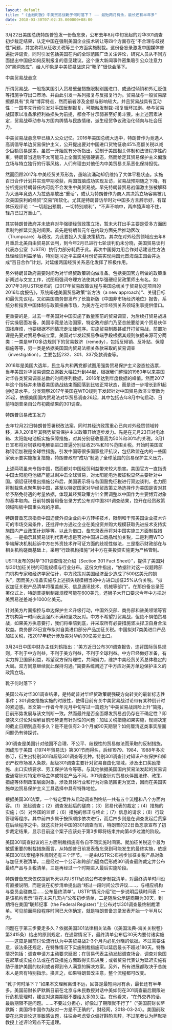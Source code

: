 ```yaml
---
layout: default
title: "《金融时报》中美贸易战靴子何时落下？ —— 最短两月有余，最长还有半年多"
date: 2018-03-30T07:02:35.000000+08:00
---
```


3月22日美国总统特朗普签发一份备忘录，公布去年8月中旬发起的对华301调查初步裁定结果，认定中国在强制美国企业技术转让等四个方面存在“不合理与歧视性”问题，并宣称将从征收关税等三个方面实施制裁。这份备忘录激发中国媒体普遍批评谴责，同时引发包括美国在内的全球范围广泛关注评论，研究人员从不同方面提出中国应如何反制报复的意见建议。这个重大新闻事件密集吸引公众注意力的“黑洞效应”，给人印象是中美贸易战这只“靴子”很快会落下。

中美贸易战悬念

所谓贸易战，一般指某国引入贸易壁垒措施限制别国进口、或通过倾销和外汇贬值等措施争夺出口市场、并由此引发一系列报复与反报复行为。贸易战与一般贸易摩擦都具有“负和”博弈特点，然而前者涉及金额与影响较大。并且贸易战具有互动性：一国率先行动引发对手国反制报复，可能触发制裁-报复循环加剧。参与贸易战国家以准备承担利益损失为前提，都会不甘示弱甚至好勇斗狠。由上述因素决定，贸易战牵动参与方国内舆情与民族情绪，派生经贸争议政治化倾向与社会压力。

中美贸易战悬念早已植入公众记忆。2016年美国总统大选中，特朗普作为竞选人高调倡导单边贸易保护主义，公开提出要对中国进口货物征收45%高额关税以减少巨额贸易逆差。虽然一开始就有分析指出，受制于美国相关体制和法律程序性约束，特朗普当选后不太可能马上全面实施强硬表态，然而给定其贸易保护主义偏激立场与特立独行的行事风格，人们有理由对他任内中美贸易关系恶化保持担忧。

然而回顾2017年中美经贸关系形势，虽暗流涌动却仍维持了大体平稳状态。实施百日合作计划并实现早期收获，两国首脑成功实现互访，贸易战预期随之下降，有分析提出特朗普任内可能不会发生中美贸易战。早先特朗普贸易战偏激主张被解释为大选年竞选人为拉选票放出“重话”，或认为特朗普作为商人其决策立场容易被几次美国获利的经贸“交易”所软化。尤其是特朗普访华时对中国多方言辞示好，有媒体乐观评论：“一切超出预期，一切特别顺利”，“不声不响中，两岸猿声啼不住，轻舟已过万重山’”。

其实特朗普政府并未放弃对华强硬经贸政策立场，暂未大打出手主要是受多方面因素制约推延实施时间表。首先是特朗普元年在内政方面先后推动医改（Trumpcare）与税改，为此要投入大量决策精力。其次在对外经贸领域应去年8月重启北美自由贸易区谈判，到今年2月已进行七轮谈判仍未分晓，美国贸易谈判代表办公室（USTR）执行力部分耗费于此。再次中国努力用合作对话建设性方法处理经贸利益矛盾，特别是习近平主席4月份访美实现两国元首海湖庄园会并达成“百日合作”计划，对延缓两国经贸关系恶化发挥了积极作用。

另外特朗普政府需要时间为对华经贸政策转向做准备。包括美国官方所做的政策重新阐述与文宣工作，试图用强词夺理方法使其对华强硬经贸政策师出有名。如2017年3月USTR发布的《2017年贸易政策议程与美国总统关于贸易协定项目的2016年度报告》，系统阐述美国贸易政策“新方法（a new approach）”、关键目标和最优先议程。又如美国商务部发布了长篇新版《中国非市场经济地位》报告，系统分析指责中国体制与政策扭曲市场，为美方在对华经贸关系领域生事提供借口。

更重要的是，过去一年美国对中国实施了数量空前的贸易调查，为后续打贸易战进行实操层面准备。美国毕竟是法治国家，特定政府部门乃至总统要给某个贸易伙伴国找麻烦，也要根据不同情况走法律程序。实施贸易制裁甚或开打贸易战，前置功课是先要对贸易争端立案。美国对华发起贸易争端手段根据其规则依据来源可分两类：一类是WTO多边规则下的贸易救济（remedy），包括反倾销、反补贴、保障措施等等，另一类是依据美国国内贸易法相关条款采取的贸易调查（investigation），主要包括232、301、337条款调查等。

2016年是美国大选年，民主与共和两党都试图用强势贸易保护主义姿态拉选票，当年美国对华贸易调查立案数大幅拉升到44起，根据我们整理的1980年以来美国对华各类贸易调查总数的时间序列数据，2016年达到年度数据的峰值。然而2017年这个指标并未随着美国选战结束而回落到比较正常状态，而是进一步增长到51起创纪录水平。分类观察2017年美国在WTO规则下发起针对中国贸易救济立案数为25起，依据美国国内贸易法对华贸易调查26起，其中包括去年8月中旬启动、日前特朗普亲自公布初裁结果的301调查。

特朗普贸易政策发力

去年12月22日特朗普签署税改法案，同时其经济政策重心已向对外经贸领域转移，进入2018年其强势贸易保护主义政策开始逐步发力。先是在元月23日对电冰箱、太阳能电池板实施保障措施，对其分别征收最高为50%和30%的关税。3月1日宣布将对钢铁和电解铝进口普遍分别征收25%和10%范围关税。开始时美国宣称钢铝加税是全球性措施，引发中国等很多国家批评抗议，包括欧盟在内的一些国家表示要实施报复措施，特朗普政府“成功”制造了全球范围的贸易保护主义压力。

上述两项虽未专指中国，然而都对中国经贸利益带来较大损害。美国官方一直指责中国太阳能电池板产能过剩冲击全球贸易，对太阳能电池板征税显然主要针对中国。钢铝征税推出措施公布后，美国表示将与各国豁免征税进行双边谈判，也力图将制裁焦点聚焦到中国，甚至以特定国家对华经贸政策立场选择作为美国是否对其给予豁免待遇的考量依据，体现其经贸政策方针全面调整以中国作为主要博弈对象的基本取向。日前特朗普用备忘录方式公布对中国301调查结果，拉开在经贸政策领域叫板中国重头戏的序幕。

特朗普备忘录指责中国迫使外资企业向中方转移技术，限制和干预美国企业技术许可的市场交易条件，还批评中方通过企业在美投资并购大规模获取先进技术支持实施国内产业政策计划等等。以此为借口，备忘录表示将对中国实施三方面制裁措施。一是指示其贸易谈判代表考虑是否对中国进口商品增加关税，二是利用WTO争端解决机制起诉中方在外资技术许可证方面的歧视性做法，三是指示财政部在与相关机构磋商基础上，采用“行政机构措施”对中方在美投资实施更为严格管制。

USTR发布的对华“301调查情况介绍（Section 301 Fact Sheet）”，提供了美国对华301加征关税的可能规模与行业分布。这份文件指出，“依据针对这一议题跨部门机构专家和经济学家估计，中方政策对美国经济至少造成了500亿美元的损失”，因而美方准备实施与上述损失规模相当的中方进口加征25%从价关税。“拟议加征关税产品清单将覆盖航天、信息通讯技术、机械等部门”。在那份备忘录签署仪式上，特朗普提到制裁规模可能在600美元，还狮子大开口要求今年中方把对美贸易逆差减少1000亿美元。

针对美方片面指控与单边保护主义升级行动，中国外交部、商务部和驻美领馆等官方机构第一时间表达强烈不满和坚决反对。中方不希望打贸易战，但绝不惧怕贸易战，如果美方执意要打，我们将奉陪到底，并采取所有必要措施坚决捍卫自身合法权益。商务部23日宣布拟对自美进口部分产品加征关税。中国拟对7类美进口产品加征关税，按2017年统计涉及美对华约30亿美元出口。

3月24日中国中财办主任刘鹤指出：“美方近日公布301调查报告，违背国际贸易规则，不利于中方利益，不利于美方利益，不利于全球利益。中方已经做好准备，有实力捍卫国家利益，希望双方保持理性，共同努力，维护中美经贸关系总体稳定的大局。双方同意继续就此保持沟通。”简要系统阐述了中方应对美方单边保护主义的政策立场。

靴子何时落下？

美国公布对华301调查结果，是特朗普对华经贸政策朝强硬方向转变的最新标志性事件；301调查措施实施的时限性，使得目前有关中美贸易战讨论带有某种倒计时的紧迫感。本文第一作者今年元月中旬写过一篇题为“中美贸易战风险上升”简报，目前形势发展与该文判断一致。然而最终是否全面爆发贸易战仍存在不确定性？即便狭义讨论对理解目前形势更有针对性的问题：加征关税措施如果实施，规则决定的截止日期到底有多久？是不是仅有2-3个月或90天期限？如何厘清这类事实层面问题仍有待探讨。

301调查是美国针对他国不合理、不公平、歧视性的贸易做法而采取的反制措施，因成形于美国《1974年贸易法》第301节而得名，后经1979、1984、1988年多次修订，衍生出特别301和超级301调查等变种。特别301调查针对知识产权保护和知识产权市场准入条款，超级301调查主要针对贸易自由化领域，涉及出口奖励措施、出口实绩要求、劳工保护法令等等。与其他依据美国国内贸易法发起的贸易调查通常针对特定市场主体或特定产品不同，301调查针对贸易伙伴国法律、政策、措施等体制政策层面对象，涉及具体行业和行为对象范围更为宽泛，因而在美国实施单边贸易保护主义工具选择中具有特殊地位。

根据美国301法案，一个特定案件从启动调查到终结一共有五个流程和八个方面内容。（1）发起调查；（2）调查发起后的磋商；（3）贸易代表的裁定；（4）措施的实施；（5）对外国的监督；（6）措施的修正与终止；（7）信息的请求；（8）行政管理等程序。其中前四步属于按照顺序依次进行，而后四步则是在调查发起后贯穿在后续程序之中。就这次针对中国的301调查而言，特朗普的22日备忘录宣布了初步裁定结果，显示目前这个案子应该处于第3步即将结束并向第4步过渡的阶段。

美国301调查拟议的三方面制裁措施有各自不同实施时间表。就加征关税这个最为敏感重要的制裁措施而言，从特朗普日前发表备忘录到可能发生的最终实施，依据美国301法案程序性规则还有三个环节。一是由USTR公布初步加征关税产品对象与加征关税清单，二是经过一个公示和跨部门磋商后形成301调查最终裁定并公布最终产品与关税清单，三是再经过一个时期进入最后实施阶段。

特朗普备忘录仅仅提到15天以内USTR必须公布初步制裁清单，对最终清单时间没有直接说明，而是说在初步清单提出后“经过一段时间公示评议……，与相应机构与委员会磋商后……公布最终清单”。USTR“情况介绍”进一步说明后续时间表：一是该机构表示“将在未来几天内”公布初步清单，二是随后公示磋商期为30天，到期将在美国“联邦纪事（the Federal Register）”上公布对华301调查最终制裁清单。可见前面两段程序时间已大体确定，就是特朗普备忘录发表开始一个半月以内。

问题在于第三步要走多久？依据美国301法律相关法条（《美国法典-海关关税卷》第2415条）给出的原则规定，在通常情况下，最终清单公布后30天内要付诸实施——这应是目前讨论流行认为中美贸易战2-3个月内必见分晓的依据。不过需要注意，该法条还规定，在特殊情况下实施制裁措施可以延后最长不超过180天。特殊情况包括：调查申请方主动要求延迟；在贸易代表主动发起调查场合，调查对象国在起草或实施立法或在行政措施方面取得实质进展；或者贸易代表认为延迟实施有助于维护美国的权利或者得到令人满意的解决方案。另外，所有进展都取决于总统本人是否有特别指示。换言之，如果特朗普改主意，整个流程都可改变。

“靴子何时落下？”如果本文理解离谱不远，回答是最短两月有余，最长还有半年多。美国前财长萨默斯日前在北京与朱民教授对话中美如何在301调查最后期限进行危机管理时，建议对这类期限不要给太多的关注。在他看来，“在外交界的话，最后期限不是问题。……不要过分担心，好像过了期限就不行了”（“美国前财长萨默斯：美国将中国作为敌对一方是不正确的”，财经网，2018-03-24）。美国前政要在北京谈论这类敏感议题，往往会考虑受众偏好斟酌言辞，不过笔者认为萨默斯教授上述评论观点不无道理。

